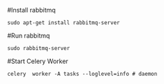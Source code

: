 
#Install rabbitmq

    sudo apt-get install rabbitmq-server
    
#Run rabbitmq
    
    sudo rabbitmq-server
    
#Start Celery Worker 

    celery  worker -A tasks --loglevel=info # daemon
    
    
    
